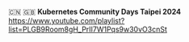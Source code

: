 🇨🇳 🇬🇧 **Kubernetes Community Days Taipei 2024**  
https://www.youtube.com/playlist?list=PLGB9Room8gH_PrII7W1Pqs9w30vO3cnSt
